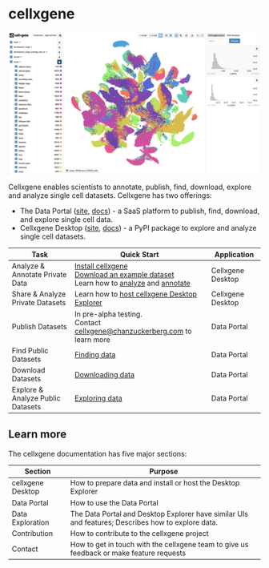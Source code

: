 # cellxgene

![](.gitbook/assets/cellxgene_colored_hcl.png)

Cellxgene enables scientists to annotate, publish, find, download, explore and analyze single cell datasets. Cellxgene has two offerings:

* The Data Portal ([site](https://cellxgene.cziscience.com/), [docs](portal/hosted-intro.md)) - a SaaS platform to publish, find, download, and explore single cell data.
* Cellxgene Desktop ([site](https://github.com/chanzuckerberg/cellxgene), [docs](explorer/explorer-intro.md)) - a PyPI package to explore and analyze single cell datasets.

| Task                              | Quick Start | Application |
|-----------------------------------|-------------|-------------|
| Analyze & Annotate Private Data   | [Install cellxgene](desktop/install.md)<br />[Download an example dataset](portal/data-portal.md#download)<br />Learn how to [analyze](explorer/features/universal-features.md) and [annotate](explorer/features/desktop-features/annotations.md) | Cellxgene Desktop |
| Share & Analyze Private Datasets  | Learn how to [host cellxgene Desktop Explorer](desktop/self-hosting)| Cellxgene Desktop |
| Publish Datasets                  | In pre-alpha testing.<br />Contact [cellxgene@chanzuckerberg.com](mailto:cellxgene@chanzuckerberg.com) to learn more | Data Portal |
| Find Public Datasets              | [Finding data](portal/data-portal.md) | Data Portal |
| Download Datasets                 | [Downloading data](portal/data-portal.md#download) | Data Portal |
| Explore & Analyze Public Datasets | [Exploring data](explorer/features) | Data Portal |

## Learn more

The cellxgene documentation has five major sections:

| Section           | Purpose |
|-------------------|---------|
| cellxgene Desktop | How to prepare data and install or host the Desktop Explorer |
| Data Portal       | How to use the Data Portal |
| Data Exploration  | The Data Portal and Desktop Explorer have similar UIs and features; Describes how to explore data. |
| Contribution      | How to contribute to the cellxgene project |
| Contact           | How to get in touch with the cellxgene team to give us feedback or make feature requests |
